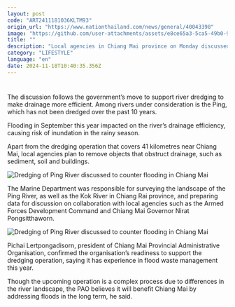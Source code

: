 ```yaml
---
layout: post
code: "ART2411181036KLTM93"
origin_url: "https://www.nationthailand.com/news/general/40043398"
image: "https://github.com/user-attachments/assets/e8ce65a3-5ca5-49b0-9e2a-1dfa789ba194"
title: ""
description: "Local agencies in Chiang Mai province on Monday discussed a dredging operation in the Ping River in a bid to address flooding in the long term."
category: "LIFESTYLE"
language: "en"
date: 2024-11-18T10:40:35.356Z
---
```


# 









The discussion follows the government’s move to support river dredging to make drainage more efficient. Among rivers under consideration is the Ping, which has not been dredged over the past 10 years.

Flooding in September this year impacted on the river’s drainage efficiency, causing risk of inundation in the rainy season.

Apart from the dredging operation that covers 41 kilometres near Chiang Mai, local agencies plan to remove objects that obstruct drainage, such as sediment, soil and buildings.

  ![Dredging of Ping River discussed to counter flooding in Chiang Mai](https://github.com/user-attachments/assets/62bd49d5-1cac-4926-aa47-80c5d558cd2e)

The Marine Department was responsible for surveying the landscape of the Ping River, as well as the Kok River in Chiang Rai province, and preparing data for discussion on collaboration with local agencies such as the Armed Forces Development Command and Chiang Mai Governor Nirat Pongsitthaworn.

  ![Dredging of Ping River discussed to counter flooding in Chiang Mai](https://github.com/user-attachments/assets/82157bef-fda9-4b0d-b187-74ed92b86b42)

Pichai Lertpongadisorn, president of Chiang Mai Provincial Administrative Organisation, confirmed the organisation’s readiness to support the dredging operation, saying it has experience in flood waste management this year.

Though the upcoming operation is a complex process due to differences in the river landscape, the PAO believes it will benefit Chiang Mai by addressing floods in the long term, he said.

